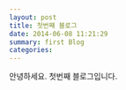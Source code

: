```yaml
---
layout: post
title: 첫번째 블로그
date: 2014-06-08 11:21:29
summary: first Blog
categories:
---
```


안녕하세요. 첫번째 블로그입니다.
